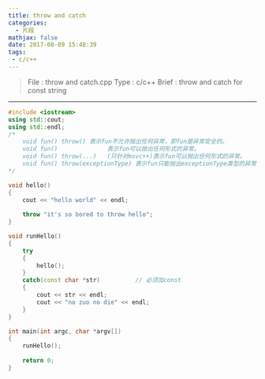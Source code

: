 ```yaml
---
title: throw and catch
categories:
  - 片段
mathjax: false
date: 2017-08-09 15:48:39
tags:
 - c/c++
---
```


> File : throw and catch.cpp
> Type : c/c++
> Brief : throw and catch for const string

<!-- more -->

---

```c++
#include <iostream>
using std::cout;
using std::endl;
/*
    void fun() throw() 表示fun不允许抛出任何异常，即fun是异常安全的。
    void fun()              表示fun可以抛出任何形式的异常。
    void fun() throw(...)   (只针对msvc++)表示fun可以抛出任何形式的异常。
    void fun() throw(exceptionType) 表示fun只能抛出exceptionType类型的异常。
*/

void hello()
{
    cout << "hello world" << endl;
    
    throw "it's so bored to throw hello";
}

void runHello()
{
    try
    {
        hello();
    }
    catch(const char *str)          // 必须加const
    {
        cout << str << endl;
        cout << "no zuo no die" << endl;
    }
}

int main(int argc, char *argv[])
{
    runHello();
    
    return 0;
}
```
